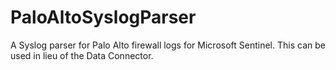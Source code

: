 # PaloAltoSyslogParser
A Syslog parser for Palo Alto firewall logs for Microsoft Sentinel. This can be used in lieu of the Data Connector.
